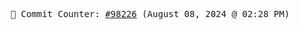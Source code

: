 <p align="center">
    <samp>
        📮 Commit Counter: <a href="https://github.com/Javascript-void0/Javascript-void0/commits/main">#98226</a> (August 08, 2024 @ 02:28 PM)
    </samp>
</p>